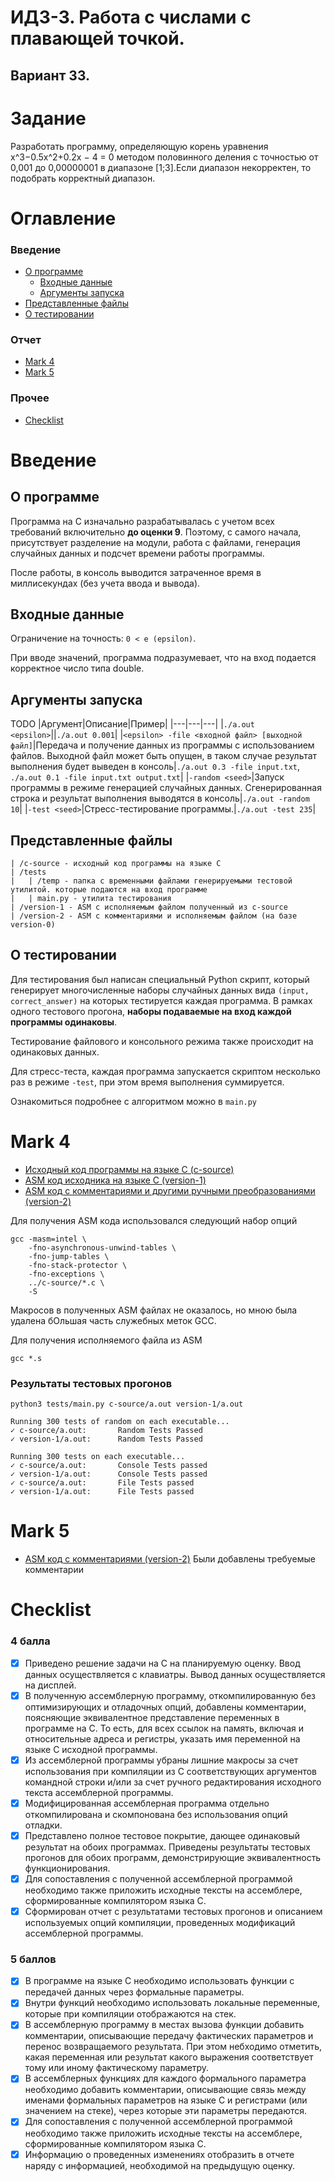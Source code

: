 # ИДЗ-3. Работа с числами с плавающей точкой.

## Вариант 33.

# Задание

Разработать программу, определяющую корень уравнения x^3−0.5x^2+0.2x − 4 = 0 методом половинного деления с точностью от 0,001 до 0,00000001 в диапазоне [1;3].Если диапазон некорректен, то подобрать корректный диапазон.

# Оглавление

### Введение

- [О программе](#О-программе)
  - [Входные данные](#Входные-данные)
  - [Аргументы запуска](#Аргументы-запуска)
- [Представленные файлы](#Представленные-файлы)
- [О тестировании](#О-тестировании)

### Отчет

- [Mark 4](#Mark-4)
- [Mark 5](#Mark-5)

### Прочее

- [Checklist](#Checklist)

# Введение

## О программе

Программа на C изначально разрабатывалась с учетом всех требований включительно **до оценки 9**.
Поэтому, с самого начала, присутствует разделение на модули, работа с файлами, генерация случайных данных и подсчет времени работы программы.

После работы, в консоль выводится затраченное время в миллисекундах (без учета ввода и вывода).

## Входные данные

Ограничение на точность: `0 < e (epsilon)`.

При вводе значений, программа подразумевает, что на вход подается корректное число типа double.

## Аргументы запуска

TODO
|Аргумент|Описание|Пример|
|---|---|---|
|`./a.out <epsilon>`||`./a.out 0.001`|
|`<epsilon> -file <входной файл> [выходной файл]`|Передача и получение данных из программы с использованием файлов. Выходной файл может быть опущен, в таком случае результат выполнения будет выведен в консоль|`./a.out 0.3 -file input.txt`, `./a.out 0.1 -file input.txt output.txt`|
|`-random <seed>`|Запуск программы в режиме генерацией случайных данных. Сгенерированная строка и результат выполнения выводятся в консоль|`./a.out -random 10`|
|`-test <seed>`|Стресс-тестирование программы.|`./a.out -test 235`|

## Представленные файлы

```
| /c-source - исходный код программы на языке C
| /tests
|   | /temp - папка с временными файлами генерируемыми тестовой утилитой. которые подаются на вход программе
|   | main.py - утилита тестирования
| /version-1 - ASM c исполняемым файлом полученный из c-source
| /version-2 - ASM с комментариями и исполняемым файлом (на базе version-0)
```

## О тестировании

Для тестирования был написан специальный Python скрипт, который генерирует многочисленные наборы случайных данных вида `(input, correct_answer)` на которых тестируется каждая программа. В рамках одного тестового прогона, **наборы подаваемые на вход каждой программы одинаковы**.

Тестирование файлового и консольного режима также происходит на одинаковых данных.

Для стресс-теста, каждая программа запускается скриптом несколько раз в режиме `-test`, при этом время выполнения суммируется.

Ознакомиться подробнее с алгоритмом можно в `main.py`

# Mark 4

- [Исходный код программы на языке C (c-source)](c-source/)
- [ASM код исходника на языке С (version-1)](version-1/)
- [АSM код с комментариями и другими ручными преобразованиями (version-2)](version-2/)

Для получения ASM кода использовался следующий набор опций

```
gcc -masm=intel \
    -fno-asynchronous-unwind-tables \
    -fno-jump-tables \
    -fno-stack-protector \
    -fno-exceptions \
    ../c-source/*.c \
    -S
```

Макросов в полученных ASM файлах не оказалось, но мною была удалена бОльшая часть служебных меток GCC.

Для получения исполняемого файла из ASM

```
gcc *.s
```

### Результаты тестовых прогонов

```
python3 tests/main.py c-source/a.out version-1/a.out
```

```
Running 300 tests of random on each executable...
✓ c-source/a.out:       Random Tests Passed
✓ version-1/a.out:      Random Tests Passed

Running 300 tests on each executable...
✓ c-source/a.out:       Console Tests passed
✓ version-1/a.out:      Console Tests passed
✓ c-source/a.out:       File Tests passed
✓ version-1/a.out:      File Tests passed
```

# Mark 5

- [АSM код с комментариями (version-2)](version-2/)
  Были добавлены требуемые комментарии

# Checklist

### 4 балла

- [x] Приведено решение задачи на C на планируемую оценку. Ввод данных осуществляется с клавиатры. Вывод данных осуществляется
      на дисплей.
- [x] В полученную ассемблерную программу, откомпилированную без
      оптимизирующих и отладочных опций, добавлены комментарии,
      поясняющие эквивалентное представление переменных в программе на C. То есть, для всех ссылок на память, включая и относительные адреса и регистры, указать имя переменной на языке C
      исходной программы.
- [x] Из ассемблерной программы убраны лишние макросы за счет использования при компиляции из C соответствующих аргументов
      командной строки и/или за счет ручного редактирования исходного текста ассемблерной программы.
- [x] Модифицированная ассемблерная программа отдельно откомпилирована и скомпонована без использования опций отладки.
- [x] Представлено полное тестовое покрытие, дающее одинаковый результат на обоих программах. Приведены результаты тестовых прогонов для обоих программ, демонстрирующие эквивалентность функционирования.
- [x] Для сопоставления с полученной ассемблерной программой необходимо также приложить исходные тексты на ассемблере, сформированные компилятором языка C.
- [x] Сформирован отчет с результатами тестовых прогонов и описанием используемых опций компиляции, проведенных модификаций
      ассемблерной программы.

### 5 баллов

- [x] В программе на языке C необходимо использовать функции с передачей данных через формальные параметры.
- [x] Внутри функций необходимо использовать локальные переменные,
      которые при компиляции отображаются на стек.
- [x] В ассемблерную программу в местах вызова функции добавить
      комментарии, описывающие передачу фактических параметров и
      перенос возвращаемого результата. При этом небходимо отметить,
      какая переменная или результат какого выражения соответствует
      тому или иному фактическому параметру.
- [x] В ассемблерных функциях для каждого формального параметра
      необходимо добавить комментарии, описывающие связь между именами формальных параметров на языке C и регистрами (или значением на стеке), через которые эти параметры передаются.
- [x] Для сопоставления с полученной ассемблерной программой необходимо также приложить исходные тексты на ассемблере, сформированные компилятором языка C.
- [x] Информацию о проведенных изменениях отобразить в отчете наряду с информацией, необходимой на предыдущую оценку.
